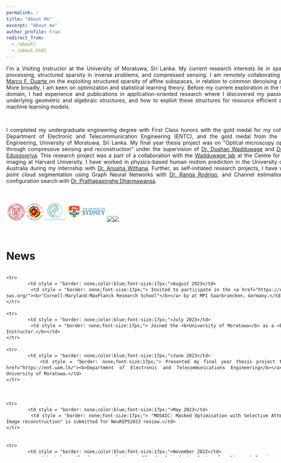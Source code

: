 ```yaml
---
permalink: /
title: "About Me"
excerpt: "About me"
author_profile: true
redirect_from: 
  - /about/
  - /about.html
---
```

<div style="text-align: justify; width: 800px">
I'm a Visiting Instructor at the University of Moratuwa, Sri Lanka. 
My current research interests lie in sparse signal processing, structured sparsity in inverse problems, and compressed sensing. I am remotely collaborating with <a href="https://scholar.google.com/citations?hl=en&user=xplw9-gAAAAJ">Prof. Marco F. Duarte </a> on the exploiting structured sparsity of affine subspaces, in relation to common denoising algorithms. More broadly, I am keen on optimization and statistical learning theory. Before my current exploration in the theoretical domain, I had experience and publications in application-oriented research where I discovered my passion for the underlying geometric and algebraic structures, and how to exploit these structures for resource efficient and robust machine learning models.

<p>&nbsp;</p>
	I completed my undergraduate engineering degree with First Class honors with the gold medal for my cohort at the Department of Electronic and Telecommunication Engineering (ENTC), and the gold medal from the faculty of Engineering, University of Moratuwa, Sri Lanka. My final year thesis project was on "Optical microscopy optimisation through compressive sensing and reconstruction" under the supervision of <a href="https://centerforadvancedimaging.harvard.edu/people/dushan-wadduwage-phd/">Dr. Dushan Wadduwage</a> and <a href= "https://scholar.google.com/citations?user=qe5byo4AAAAJ&hl=en&oi=ao">Dr. Chamira Edussooriya</a>. This research project was a part of a collaboration with the <a href="https://wadduwagelab.github.io/">Wadduwage lab</a> at the Centre for advanced imaging at Harvard University. I have worked in physics-based human motion prediction in the University of Sydney, Australia during my internship with <a href= "https://scholar.google.com.sg/citations?user=y17ckyIAAAAJ&hl=en">Dr. Anusha Withana</a>. Further, as self-initiated research projects, I have worked on point cloud segmentation using Graph Neural Networks with <a href="https://scholar.google.com/citations?user=YaEJbvYAAAAJ&hl=en">Dr. Ranga Rodrigo</a>, and Channel estimation and RIS configuration search with <a href="https://scholar.google.com/citations?hl=en&user=4-S204cAAAAJ">Dr. Prathapasinghe Dharmawansa</a>. 
<p>&nbsp;</p> 


<!-- <img src="https://user-images.githubusercontent.com/52663918/191789543-7665c2c0-e6e9-4f45-8a2e-5d08b2ec1d9b.png" width="200"/> -->
<img src="../images/CMMRS_logo.png" width="160"/> <img src="../images/UniSydney_logo.png" width="100"/> <img src="https://user-images.githubusercontent.com/52663918/191795634-4a692100-ee24-4f25-8e81-40c87c4c4fe0.png" width="190"/><img src="https://user-images.githubusercontent.com/52663918/191805216-ddcac48d-142f-40a4-ace5-cd1f8cb9f004.jpg" width="57"/>

<p>&nbsp;</p>

News
====
	
 <div style="height: 500px; overflow: auto; w![237149619_2041424849347732_202933668616898933_n](https://user-images.githubusercontent.com/52663918/191795591-3ad8e2d3-7254-4906-87ea-c6bbe6165087.png)
idth: 800px;">
   <table style = "border: none;width: 100%">
	<colgroup>
       		<col span="1" style="width: 20%;">
       		<col span="1" style="width: 80%;">
    	</colgroup>

     	

	<tr>
    		<td style = "border: none;color:blue;font-size:17px;">August 2023</td>
    		<td style = "border: none;font-size:17px;"> Invited to participate in the <a href="https://cmmrs.mpi-sws.org/"><b>"Cornell-Maryland-MaxPlanck Research School"</b></a> by at MPI Saarbruecken, Germany.</td> 	
	</tr>

 	<tr>
    		<td style = "border: none;color:blue;font-size:17px;">July 2023</td>
    		<td style = "border: none;font-size:17px;"> Joined the <b>University of Moratuwa</b> as a <b>Visiting Instructor.</b></td> 	
	</tr>
    
	<tr>
    		<td style = "border: none;color:blue;font-size:17px;">June 2023</td>
    		<td style = "border: none;font-size:17px;"> Presented my final year thesis project to the <a href="https://ent.uom.lk/"><b>Department of Electronic and Telecommunications Engineering</b></a> at the University of Moratuwa.</td> 	
	</tr>


    
	<tr>
    		<td style = "border: none;color:blue;font-size:17px;">May 2023</td>
    		<td style = "border: none;font-size:17px;"> "MOSAIC: Masked Optimisation with Selective Attention for Image reconstruction" is submitted for NeuRIPS2023 review.</td> 	
	</tr>  
 
	
 	<tr>
    		<td style = "border: none;color:blue;font-size:17px;">November 2022</td>
    		<td style = "border: none;font-size:17px;"> Joined <b> Centre for Advanced Imaging at Harvard University </b> as a <b> Remote Undergraduate Research Fellow </b>, under supervision of <b> Dr. Dushan. N. Wadduwage</b> from Wadduwage Lab, focusing on deep learning based image reconstruction algorithms for microscopy.</td> 	
	</tr>	


	<tr>
    		<td style = "border: none;color:blue;font-size:17px;">January 2022</td>
    		<td style = "border: none;font-size:17px;"> co-authored paper: <a href="https://www.computer.org/csdl/proceedings-article/icpr/2022/09956238/1IHpg8unl4c"><b>HPGNN: Hierarchical Point GNN for Outdoor Point Cloud processing</b></a> accepted at <b>ICPR 2022.</b></td> 	
	</tr>

    
	<tr>
    		<td style = "border: none;color:blue;font-size:17px;">December 2021</td>
    		<td style = "border: none;font-size:17px;"> Joined the School of Computer Science, <b>University of Sydney</b> as a <b>Research Intern.</b></td> 	
	</tr>
	   
	   
	   
	
	<tr>
    		<td style = "border: none;color:blue;font-size:17px;">July 2021</td>
    		<td style = "border: none;font-size:17px;"> Virtually attended ICASSP 2021 to defend our solution to the <a href="https://signalprocessingsociety.org/community-involvement/ieee-signal-processing-cup-2021"><b>IEEE Signal Processing Cup</b></a>, and Won the global chanpionship</td> 	
	</tr>


	<tr>
    		<td style = "border: none;color:blue;font-size:17px;">May 2021</td>
    		<td style = "border: none;font-size:17px;"> Appointed as <b> Assitant Manager </b> of the Knowledge Hub of the Electronic Club.</td> 	
	</tr>
	

	<tr>
    		<td style = "border: none;color:blue;font-size:17px;">October 2018</td>
    		<td style = "border: none;font-size:17px;"> Started my undergraduate degree in Electronic and Telecommunications Engineering at University of Moratuwa, Sri Lanka.</td> 	
	</tr>
   </table> 
 </div>




